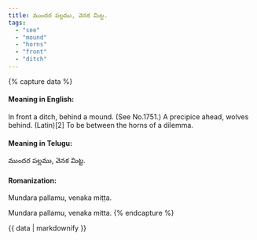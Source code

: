 ```yaml
---
title: ముందర పల్లము, వెనక మిట్ట.
tags:
  - "see"
  - "mound"
  - "horns"
  - "front"
  - "ditch"
---
```


{% capture data %}
#### Meaning in English:
In front a ditch, behind a mound.
(See No.1751.)
A precipice ahead, wolves behind. (Latin)[2]
To be between the horns of a dilemma.

#### Meaning in Telugu:
ముందర పల్లము, వెనక మిట్ట.

#### Romanization:
Mundara pallamu, venaka miṭṭa.

Mundara pallamu, venaka mitta.
{% endcapture %}

{{ data | markdownify }}

